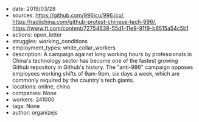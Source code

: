 - date: 2019/03/28
- sources: https://github.com/996icu/996.icu/, https://radiichina.com/github-protest-chinese-tech-996/, https://www.ft.com/content/72754638-55d1-11e9-91f9-b6515a54c5b1
- actions: open_letter
- struggles: working_conditions
- employment_types: white_collar_workers
- description: A campaign against long working hours by professionals in China's technology sector has become one of the fastest growing Github repository in Github's history. The "anti-996" campaign opposes employees working shifts of 9am-9pm, six days a week, which are commonly required by the country's tech giants.
- locations: online, china
- companies: None
- workers: 241000
- tags: None
- author: organizejs
